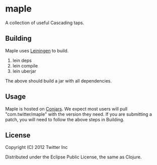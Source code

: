 # maple

A collection of useful Cascading taps.

## Building

Maple uses [Leiningen](https://github.com/technomancy/leiningen/) to build.

1. lein deps
2. lein compile
3. lein uberjar

The above should build a jar with all dependencies. 

## Usage

Maple is hosted on [Conjars](http://conjars.org/com.twitter/maple).
We expect most users will pull "com.twitter/maple" with the version they need. If you are submitting a patch, you will
need to follow the above steps in Building.

## License

Copyright (C) 2012 Twitter Inc

Distributed under the Eclipse Public License, the same as Clojure.
